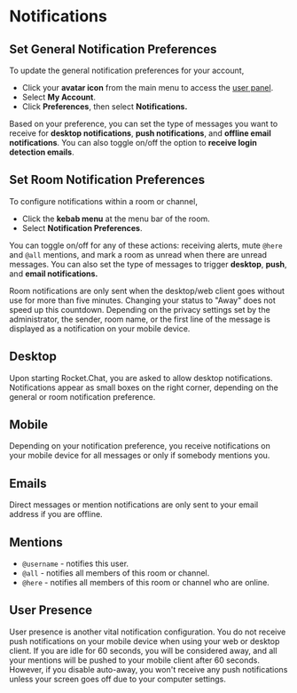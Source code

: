 # Notifications

## Set General Notification Preferences

To update the general notification preferences for your account,

* Click your **avatar icon** from the main menu to access the [user panel](https://docs.rocket.chat/use-rocket.chat/user-guides/user-panel).
* Select <img src="../../.gitbook/assets/image (197).png" alt="" data-size="line">**My Account**.
* Click **Preferences**, then select **Notifications.**

Based on your preference, you can set the type of messages you want to receive for **desktop notifications**, **push notifications**, and **offline email notifications**. You can also toggle on/off the option to **receive login detection emails**.

## Set Room Notification Preferences&#x20;

To configure notifications within a room or channel,

* Click the **kebab menu** at the menu bar of the room.
* Select <img src="../../.gitbook/assets/image (1228).png" alt="" data-size="line">**Notification Preferences**.

You can toggle on/off for any of these actions:  receiving alerts,  mute `@here` and `@all` mentions, and mark a room as unread when there are unread messages. You can also set the type of messages to trigger **desktop**, **push**, and **email notifications.**

Room notifications are only sent when the desktop/web client goes without use for more than five minutes. Changing your status to "Away" does not speed up this countdown. Depending on the privacy settings set by the administrator, the sender, room name, or the first line of the message is displayed as a notification on your mobile device.

## Desktop

Upon starting Rocket.Chat, you are asked to allow desktop notifications. Notifications appear as small boxes on the right corner, depending on the general or room notification preference.

## Mobile

Depending on your notification preference, you receive notifications on your mobile device for all messages or only if somebody mentions you.&#x20;

## Emails

Direct messages or mention notifications are only sent to your email address if you are offline.

## Mentions

* `@username` - notifies this user.
* `@all` - notifies all members of this room or channel.
* `@here` - notifies all members of this room or channel who are online.

## User Presence

User presence is another vital notification configuration. You do not receive push notifications on your mobile device when using your web or desktop client. If you are idle for 60 seconds, you will be considered away, and all your mentions will be pushed to your mobile client after 60 seconds. However, if you disable auto-away, you won't receive any push notifications unless your screen goes off due to your computer settings.
